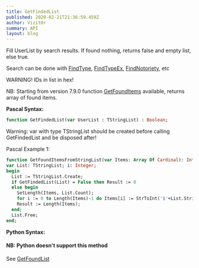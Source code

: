 ```yaml
---
title: GetFindedList
published: 2020-02-21T21:36:59.459Z
author: Vizit0r
summary: API
layout: blog
---
```


 

Fill UserList by search results. If found nothing, returns false and empty list, else true.

Search can be done with [FindType](../FindType), [FindTypeEx](../FindTypeEx), [FindNotoriety](../FindNotoriety), etc

WARNING! IDs in list in hex!

NB: Starting from version 7.9.0 function [GetFoundItems](../GetFoundItems) available, returns array of found items.

**Pascal Syntax:**

```pascal
function GetFindedList(var UserList : TStringList) : Boolean;
```
Warning: var with type TStringList should be created before calling GetFindedList and be disposed after!  


Pascal Example 1:
```pascal
function GetFoundItemsFromStringList(var Items: Array Of Cardinal): Integer;
var List: TStringList; i: Integer;
begin
  List := TStringList.Create;
  if GetFindedList(List) = False then Result := 0
  else begin
    SetLength(Items, List.Count);
    for i := 0 to Length(Items)-1 do Items[i] := StrToInt('$'+List.Strings[i]);
    Result := Length(Items);
  end;
  List.Free;
end;
```

**Python Syntax:**
#### NB: Python doesn't support this method ####
See [GetFoundList](../GetFoundList)
